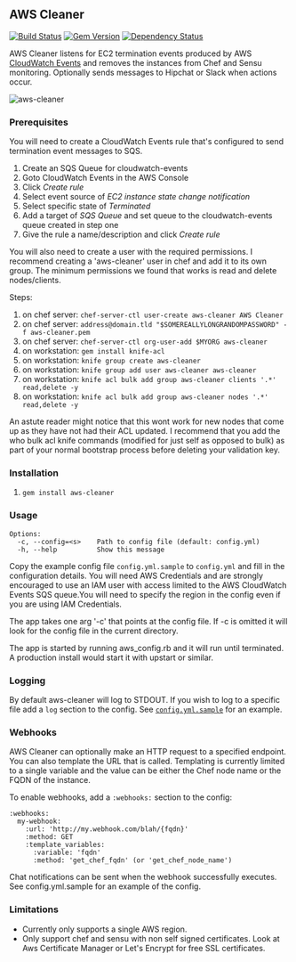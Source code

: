 ## AWS Cleaner

[![Build Status](https://travis-ci.org/eheydrick/aws-cleaner.svg?branch=master)](https://travis-ci.org/eheydrick/aws-cleaner)
[![Gem Version](https://badge.fury.io/rb/aws-cleaner.svg)](http://badge.fury.io/rb/aws-cleaner)
[![Dependency Status](https://gemnasium.com/badges/github.com/eheydrick/aws-cleaner.svg)](https://gemnasium.com/github.com/eheydrick/aws-cleaner)

AWS Cleaner listens for EC2 termination events produced by AWS [CloudWatch Events](http://docs.aws.amazon.com/AmazonCloudWatch/latest/DeveloperGuide/WhatIsCloudWatchEvents.html)
and removes the instances from Chef and Sensu monitoring. Optionally
sends messages to Hipchat or Slack when actions occur.

![aws-cleaner](https://raw.github.com/eheydrick/aws-cleaner/master/aws-cleaner.png)

### Prerequisites

You will need to create a CloudWatch Events rule that's configured to send termination event messages to SQS.

1. Create an SQS Queue for cloudwatch-events
1. Goto CloudWatch Events in the AWS Console
1. Click *Create rule*
1. Select event source of *EC2 instance state change notification*
1. Select specific state of *Terminated*
1. Add a target of *SQS Queue* and set queue to the cloudwatch-events queue created in step one
1. Give the rule a name/description and click *Create rule*

You will also need to create a user with the required permissions. I recommend creating a 'aws-cleaner' user in chef and add it to its own group. The minimum permissions we found that works is read and delete nodes/clients.

Steps:

1. on chef server: `chef-server-ctl user-create aws-cleaner AWS Cleaner`
1. on chef server: `address@domain.tld "$SOMEREALLYLONGRANDOMPASSWORD" -f aws-cleaner.pem`
1. on chef server: `chef-server-ctl org-user-add $MYORG aws-cleaner`
1. on workstation: `gem install knife-acl`
1. on workstation: `knife group create aws-cleaner`
1. on workstation: `knife group add user aws-cleaner aws-cleaner`
1. on workstation: `knife acl bulk add group aws-cleaner clients '.*' read,delete -y`
1. on workstation: `knife acl bulk add group aws-cleaner nodes '.*' read,delete -y`

An astute reader might notice that this wont work for new nodes that come up as they have not had their ACL updated. I recommend that you add the who bulk acl knife commands (modified for just self as opposed to bulk) as part of your normal bootstrap process before deleting your validation key.

### Installation

1. `gem install aws-cleaner`

### Usage

```
Options:
  -c, --config=<s>    Path to config file (default: config.yml)
  -h, --help          Show this message
```

Copy the example config file ``config.yml.sample`` to ``config.yml``
and fill in the configuration details. You will need AWS Credentials
and are strongly encouraged to use an IAM user with access limited to
the AWS CloudWatch Events SQS queue.You will need to specify the region
in the config even if you are using IAM Credentials.

The app takes one arg '-c' that points at the config file. If -c is
omitted it will look for the config file in the current directory.

The app is started by running aws_config.rb and it will run until
terminated. A production install would start it with upstart or
similar.

### Logging

By default aws-cleaner will log to STDOUT. If you wish to log to a specific file
add a `log` section to the config. See [`config.yml.sample`](config.yml.sample) for an example.

### Webhooks

AWS Cleaner can optionally make an HTTP request to a specified endpoint. You can
also template the URL that is called. Templating is currently limited to a single
variable and the value can be either the Chef node name or the FQDN of the instance.

To enable webhooks, add a `:webhooks:` section to the config:

```
:webhooks:
  my-webhook:
    :url: 'http://my.webhook.com/blah/{fqdn}'
    :method: GET
    :template_variables:
      :variable: 'fqdn'
      :method: 'get_chef_fqdn' (or 'get_chef_node_name')
```

Chat notifications can be sent when the webhook successfully executes. See
config.yml.sample for an example of the config.

### Limitations

- Currently only supports a single AWS region.
- Only support chef and sensu with non self signed certificates. Look at Aws Certificate Manager or Let's Encrypt for free SSL certificates.
